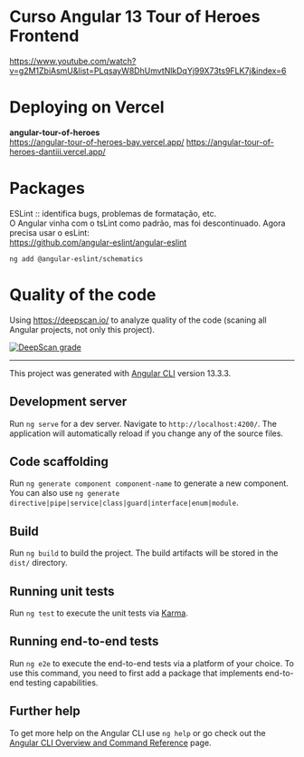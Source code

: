 # Curso Angular 13 Tour of Heroes Frontend

https://www.youtube.com/watch?v=g2M1ZbiAsmU&list=PLqsayW8DhUmvtNlkDqYj99X73ts9FLK7j&index=6

# Deploying on Vercel

**angular-tour-of-heroes**  
https://angular-tour-of-heroes-bay.vercel.app/
https://angular-tour-of-heroes-dantiii.vercel.app/


# Packages

ESLint :: identifica bugs, problemas de formatação, etc.  
O Angular vinha com o tsLint como padrão, mas foi descontinuado. Agora precisa usar o esLint:   
https://github.com/angular-eslint/angular-eslint  
```
ng add @angular-eslint/schematics
```

# Quality of the code

Using https://deepscan.io/ to analyze quality of the code (scaning all Angular projects, not only this project).

[![DeepScan grade](https://deepscan.io/api/teams/20949/projects/24392/branches/750323/badge/grade.svg)](https://deepscan.io/dashboard#view=project&tid=20949&pid=24392&bid=750323)

---

This project was generated with [Angular CLI](https://github.com/angular/angular-cli) version 13.3.3.

## Development server

Run `ng serve` for a dev server. Navigate to `http://localhost:4200/`. The application will automatically reload if you change any of the source files.

## Code scaffolding

Run `ng generate component component-name` to generate a new component. You can also use `ng generate directive|pipe|service|class|guard|interface|enum|module`.

## Build

Run `ng build` to build the project. The build artifacts will be stored in the `dist/` directory.

## Running unit tests

Run `ng test` to execute the unit tests via [Karma](https://karma-runner.github.io).

## Running end-to-end tests

Run `ng e2e` to execute the end-to-end tests via a platform of your choice. To use this command, you need to first add a package that implements end-to-end testing capabilities.

## Further help

To get more help on the Angular CLI use `ng help` or go check out the [Angular CLI Overview and Command Reference](https://angular.io/cli) page.
